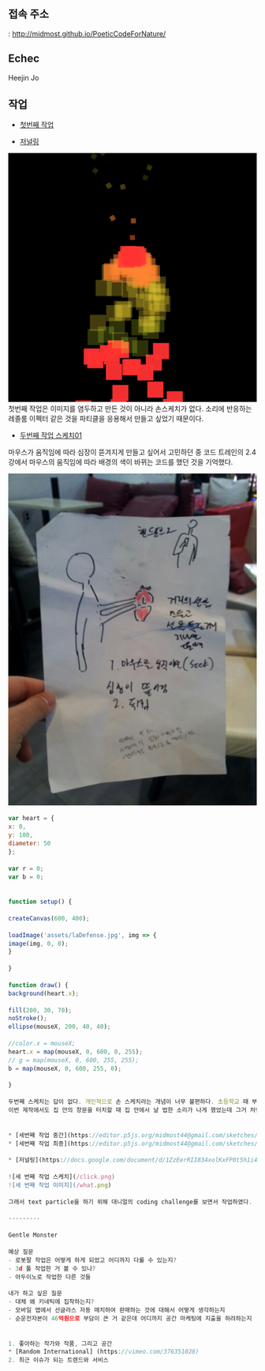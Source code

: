 ## 접속 주소
 : <http://midmost.github.io/PoeticCodeForNature/>

## Echec 
Heejin Jo

## 작업
 * [첫번째 작업](https://editor.p5js.org/midmost44@gmail.com/sketches/FgHx1hfAA)

 * [저널링](https://docs.google.com/document/d/1mI_O3ngH3qMoo_IIoacBd1v7_klgDVoLe9o-YCFbb88/edit)

  ![첫 번째 작업 이미지](/untitled.png)
첫번째 작업은 이미지를 염두하고 만든 것이 아니라 손스케치가 없다.
소리에 반응하는 레졸룸 이펙터 같은 것을 파티클을 응용해서 만들고 싶었기 때문이다.

 * [두번째 작업 스케치01](https://editor.p5js.org/midmost44@gmail.com/sketches/Y1isIPn9O)

 마우스가 움직임에 따라 심장이 뜯겨지게 만들고 싶어서 고민하던 중 코드 트레인의 2.4강에서 마우스의
 움직임에 따라 배경의 색이 바뀌는 코드를 했던 것을 기억했다.

  ![두 번째 작업 이미지](/heart.jpeg)

  ```javascript
  var heart = {
x: 0,
y: 100,
diameter: 50
 };

var r = 0;
var b = 0;


function setup() {

  createCanvas(600, 400);

  loadImage('assets/laDefense.jpg', img => {
  image(img, 0, 0);
  }

}

function draw() {
  background(heart.x);

  fill(200, 30, 70);
  noStroke();
  ellipse(mouseX, 200, 40, 40);

  //color.x = mouseX;
  heart.x = map(mouseX, 0, 600, 0, 255);
  // g = map(mouseX, 0, 600, 255, 255);
  b = map(mouseX, 0, 600, 255, 0);

}

두번째 스케치는 답이 없다. 개인적으로 손 스케치라는 개념이 너무 불편하다. 초등학교 때 부터 타블렛과 아이패드를 썼기에 종이에 뭔가 그려서 사진 찍고 옮기는 게 더 오래 걸려서 생각도 같이 오래 걸리게 된다. 이러든 저러든 역시 막 생각한 아이디어는 구현이 힘들다는 것을 깨달았다. 빠르게 포기하고 이미지를 응용하는 것만 이용하여 다음 거로 넘어갔다. 세번째 작업의 저널링을 보면 알겠지만 여러 스케치가 있는데 그 중 봉지가 무언가를 가리고 있는 것에 약간 꽂혔다.
이번 제작에서도 집 안의 창문을 터치할 때 집 안에서 날 법한 소리가 나게 했었는데 그거 처럼 무언가 꽁꽁 싸메져 있는 봉지에 마우스가 다가가거나 누르면 글자들이 움직이게 하는 것이 재밌을 것 같았다. 원래는 파리들이 움직이게 하려고 했는데 막 poetic 이니까 약간 text를 응용하고 싶었다.


* [세번째 작업 중간](https://editor.p5js.org/midmost44@gmail.com/sketches/T2ccGG0Dp)
* [세번째 작업 최종](https://editor.p5js.org/midmost44@gmail.com/sketches/-_D8yrXoy)

* [저널링](https://docs.google.com/document/d/1ZzEerRII834xolKxFP0t5h1i4KKMqU7HvLwX-WiIdIY/edit?usp=sharing)

 ![세 번째 작업 스케치](/click.png)
 ![세 번째 작업 이미지](/what.png)

그래서 text particle을 하기 위해 대니얼의 coding challenge를 보면서 작업하였다.

---------

Gentle Monster

예상 질문
- 로봇팔 작업은 어떻게 하게 되었고 어디까지 다룰 수 있는지?
- 3d 툴 작업한 거 볼 수 있나?
- 아두이노로 작업한 다른 것들

내가 하고 싶은 질문
- 대체 왜 키네틱에 집착하는지?
- 모바일 앱에서 선글라스 자동 매치하여 판매하는 것에 대해서 어떻게 생각하는지
- 순운전자본이 46억원으로 부담이 큰 거 같은데 어디까지 공간 마케팅에 지출을 하려하는지


1. 좋아하는 작가와 작품, 그리고 공간
* [Random International] (https://vimeo.com/376351028)
2. 최근 이슈가 되는 트렌드와 서비스



